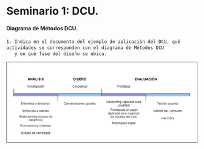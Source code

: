 # Seminario 1: DCU.

#### Diagrama de Métodos DCU.

    1. Indica en el documento del ejemplo de aplicación del DCU, qué actividades se corresponden con el diagrama de Métodos DCU 
       y en qué fase del diseño se ubica.
       
![SEMINARIO1][SEMINARIO1]

[SEMINARIO1]: Seminario-1/images/SEMINARIO1.jpg "métodos"
   
   
